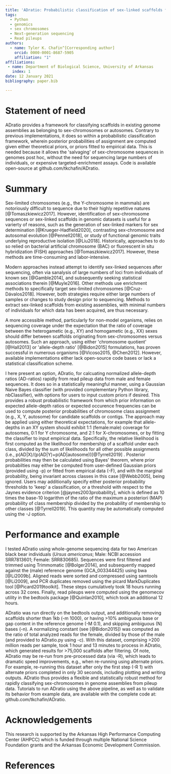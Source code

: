 ```yaml
---
title: 'ADratio: Probabilistic classification of sex-linked scaffolds from pileup data'
tags:
  - Python
  - genomics
  - sex chromosomes
  - Next-generation sequencing
  - Read pileups
authors:
  - name: Tyler K. Chafin^[Corresponding author]
    orcid: 0000-0001-8687-5905
    affiliation: "1" 
affiliations:
 - name: Department of Biological Science, University of Arkansas
   index: 1
date: 12 January 2021
bibliography: paper.bib

---
```




# Statement of need
ADratio provides a framework for classifying scaffolds in existing genome assemblies as belonging to sex-chromosomes or autosomes. Contrary to previous implementations, it does so within a probabilistic classification framework, wherein posterior probabilities of assignment are computed given either theoretical priors, or priors fitted to empirical data. This is needed because it allows the 'salvaging' of sex-chromosome sequences in genomes post hoc, without the need for sequencing large numbers of individuals, or expensive targeted-enrichment assays. Code is available open-source at github.com/tkchafin/ADratio. 


# Summary

Sex-limited chromosomes (e.g., the Y-chromosome in mammals) are notoriously difficult to sequence due to their highly repetitive natures [@Tomaszkiewicz2017]. However, identification of sex-chromosome sequences or sex-linked scaffolds in genomic datasets is useful for a varierty of reasons, such as the generation of sex-linked markers for sex determination [@Krueger-Hadfield2020], contrasting sex-chromosome and autosomal evolution [@Pennell2018], or study of functional genomic traits underlying reproductive isolation [@Liu2018]. Historically, approaches to do so relied on bacterial artificial chromosome (BAC) or fluorescent in situ hybridization (FISH) approaches [@Tomaszkiewicz2017]. However, these methods are time-consuming and labor-intensive. 

Modern approaches instead attempt to identify sex-linked sequences after sequencing, often via sanalysis of large numbers of loci from individuals of known sex [@Gamble2014], and subsequently seeking statistical associations therein [@Muyle2016]. Other methods use enrichment methods to specifically target sex-limited chromosomes [@Cruz-Dávalos2018]. However, both strategies require either large numbers of samples or changes to study design prior to sequencing. Methods to extract sex-linked scaffolds from existing assemblies, with minimal numbers of individuals for which data has been acquired, are thus necessary.

A more accessible method, particularly for non-model organisms, relies on sequencing coverage under the expectation that the ratio of coverage between the heterogametic (e.g., XY) and homogametic (e.g., XX) sexes should differ between scaffolds originating from sex-chromosomes versus autosomes. Such an approach, using either 'chromosome quotient' [@Hall2013] or 'allele-depth ratio' [@Bidon2015] formulations, has proven successful in numerous organisms [@Vicoso2015, @Chen2012]. However, available implementations either lack open-source code bases or lack a statistical classification scheme. 

I here present an option, ADratio, for calcuating normalized allele-depth ratios (AD-ratios) rapidly from read pileup data from male and female sequences. It does so in a statistically meaningful manner, using a Gaussian Naive Bayes classifier (with provided complementary Python library, nbClassifier), with options for users to input custom priors if desired. This provides a robust probabilistic framework from which prior information on expected allele-depth ratios or expected occurence frequencies can be used to compute posterior probabilities of chromosome class assignment (e.g., X, Y, autosome) for candidate scaffolds or contigs. The approach may be applied using either theoretical expectations, for example that allele-depths in an XY system should exhibit 1:1 (female:male) coverage for autosomes, 0:1 for Y chromosome, and 2:1 for X-chromosomes, or by fitting the classifier to input empirical data. Specifically, the relative likelihood is first computed as the likelihood for membership of a scaffold under each class, divided by the sum of likelihoods for all other possible assignments (i.e., p(AD|X)/(p(AD|Y)+p(AD|autosome))[@Tyrrell2019] . Posterior probabilities may then be calculated using Bayes' theorem, where prior probabilties may either be computed from user-defined Gaussian priors (provided using -p) or fitted from empirical data (-F), and with the marginal probability, being invariant across classes in this case [@Webb2005], being ignored. Users may additionally specify either posterior probability thresholds to 'keep' a classification, or a threshold with respect to the Jaynes evidence criterion [@jaynes2003probability], which is defined as 10 times the base-10 logarithm of the ratio of the maximum a posteriori (MAP) probability of class membership divided by the probability of membership to other classes [@Tyrrell2019]. This quantity may be automatically computed using the -J option.

# Performance and example
I tested ADratio using whole-genome sequencing data for two American black bear individuals (<i>Ursus americanus</i>; Male: NCBI accession SRR7813601; Female: SRR830685). Sequences were first filtered and trimmed using Trimmomatic [@Bolger2014], and subsequently mapped against the (male) reference genome (GCA_003344425) using bwa [@Li2009b]. Aligned reads were sorted and compressed using samtools [@Li2009], and PCR duplicates removed using the picard MarkDuplicates tool [@Picard2019toolkit]. These steps cumulatively took 18 hours running across 32 cores. Finally, read pileups were computed using the genomecov utility in the bedtools package [@Quinlan2010], which took an additional 12 hours.

ADratio was run directly on the bedtools output, and additionally removing scaffolds shorter than 1kb (-m 1000), or having >10% ambiguous base or gap content in the reference genome (-M 0.1), and skipping ambiguous (N) bases (-n). A normalizing constant (see [@Bidon2015]) was computed as the ratio of total analyzed reads for the female, divided by those of the male (and provided to ADratio.py using -c). With this dataset, comprising >200 million reads per sample, took 1 hour and 13 minutes to process in ADratio, which generated results for >75,000 scaffolds after filtering. Of note, ADratio may be re-run from pre-processed data (via -R), which leads to dramatic speed improvements, e.g., when re-running using alternate priors. For example, re-running this dataset after only the first step (-R 1) with alternate priors completed in only 30 seconds, including plotting and writing outputs. ADratio thus provides a flexible and statistically robust method for rapidly classifying sex-chromosomes in genome assemblies from pileup data. Tutorials to run ADratio using the above pipeline, as well as to validate its behavior from example data, are available with the complete code at: github.com/tkchafin/ADratio. 


# Acknowledgements

This research is supported by the Arkansas High Performance Computing Center (AHPCC) which is funded through multiple National Science Foundation grants and the Arkansas Economic Development Commission.

# References
